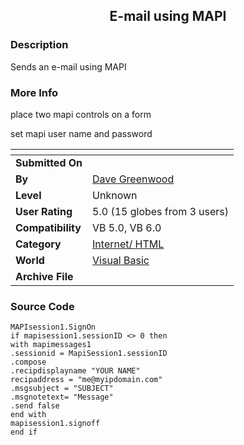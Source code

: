 ﻿<div align="center">

## E\-mail using MAPI


</div>

### Description

Sends an e-mail using MAPI
 
### More Info
 
place two mapi controls on a form

set mapi user name and password


<span>             |<span>
---                |---
**Submitted On**   |
**By**             |[Dave Greenwood](https://github.com/Planet-Source-Code/PSCIndex/blob/master/ByAuthor/dave-greenwood.md)
**Level**          |Unknown
**User Rating**    |5.0 (15 globes from 3 users)
**Compatibility**  |VB 5\.0, VB 6\.0
**Category**       |[Internet/ HTML](https://github.com/Planet-Source-Code/PSCIndex/blob/master/ByCategory/internet-html__1-34.md)
**World**          |[Visual Basic](https://github.com/Planet-Source-Code/PSCIndex/blob/master/ByWorld/visual-basic.md)
**Archive File**   |[](https://github.com/Planet-Source-Code/dave-greenwood-e-mail-using-mapi__1-3489/archive/master.zip)





### Source Code

```
MAPIsession1.SignOn
if mapisession1.sessionID <> 0 then
with mapimessages1
.sessionid = MapiSession1.sessionID
.compose
.recipdisplayname "YOUR NAME"
recipaddress = "me@myipdomain.com"
.msgsubject = "SUBJECT"
.msgnotetext= "Message"
.send false
end with
mapisession1.signoff
end if
```


